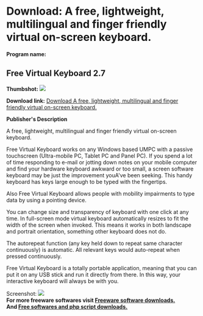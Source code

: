 # Download: A free, lightweight, multilingual and finger friendly virtual on-screen keyboard.

**Program name:**

## Free Virtual Keyboard 2.7

  
**Thumbshot:** ![](http://www.freewarefiles.com/screenshot/freevirtualkboard_md.jpg)   
  
**Download link:** [Download A free, lightweight, multilingual and finger friendly virtual on-screen keyboard.](http://freesoftwares.boysofts.com/Free-Virtual-Keyboard_program_49682.html)  
  


**Publisher's Description**  
  


A free, lightweight, multilingual and finger friendly virtual on-screen keyboard. 

Free Virtual Keyboard works on any Windows based UMPC with a passive touchscreen (Ultra-mobile PC, Tablet PC and Panel PC). If you spend a lot of time responding to e-mail or jotting down notes on your mobile computer and find your hardware keyboard awkward or too small, a screen software keyboard may be just the improvement youA've been seeking. This handy keyboard has keys large enough to be typed with the fingertips.

Also Free Virtual Keyboard allows people with mobility impairments to type data by using a pointing device.

You can change size and transparency of keyboard with one click at any time. In full-screen mode virtual keyboard automatically resizes to fit the width of the screen when invoked. This means it works in both landscape and portrait orientation, something other keyboard does not do.

The autorepeat function (any key held down to repeat same character continuously) is automatic. All relevant keys would auto-repeat when pressed continuously.

Free Virtual Keyboard is a totally portable application, meaning that you can put it on any USB stick and run it directly from there. In this way, your interactive keyboard will always be with you.

  
  
Screenshot: ![](http://www.freewarefiles.com/screenshot/freevirtualkboard.jpg)   
**For more freeware softwares visit [Freeware software downloads.](http://freesoftwares.boysofts.com/)**   
**And [Free softwares and php script downloads.](http://www.boysofts.com/)**
